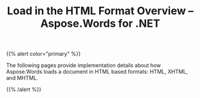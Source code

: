 ﻿---
title: Load in the HTML Format Overview – Aspose.Words for .NET
articleTitle: Load in the HTML Format Overview
linktitle: Load in the HTML Format Overview
description: "Import HTML-based document using various load options in C#."
type: docs
weight: 70
url: /net/load-in-the-html-format-overview/
---

{{% alert color="primary" %}}

The following pages provide implementation details about how Aspose.Words loads a document in HTML based formats: HTML, XHTML, and MHTML.

{{% /alert %}}
